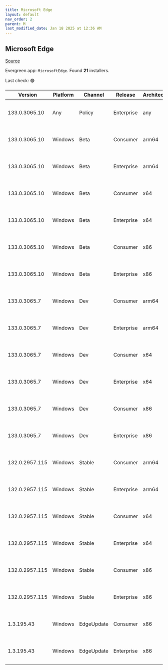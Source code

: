 ```yaml
---
title: Microsoft Edge
layout: default
nav_order: 2
parent: M
last_modified_date: Jan 18 2025 at 12:36 AM
---
```


## Microsoft Edge

[Source](https://www.microsoft.com/edge)

Evergreen app: `MicrosoftEdge`. Found **21** installers.

Last check: 🟢

| Version        | Platform | Channel    | Release    | Architecture | Hash                                                             | URI                                                                                                                                                                                                                                                                                                                      |
| -------------- | -------- | ---------- | ---------- | ------------ | ---------------------------------------------------------------- | ------------------------------------------------------------------------------------------------------------------------------------------------------------------------------------------------------------------------------------------------------------------------------------------------------------------------ |
| 133.0.3065.10  | Any      | Policy     | Enterprise | any          | 5924DB6752F4AE113E2533AB33AC61D46B899BE6BAE25FCD91C622CA3463401D | [https://msedge.sf.dl.delivery.mp.microsoft.com/filestreamingservice/files/a75c9a5b-0195-4558-8431-ba85cc2f5a68/MicrosoftEdgePolicyTemplates.cab](https://msedge.sf.dl.delivery.mp.microsoft.com/filestreamingservice/files/a75c9a5b-0195-4558-8431-ba85cc2f5a68/MicrosoftEdgePolicyTemplates.cab)                       |
| 133.0.3065.10  | Windows  | Beta       | Consumer   | arm64        | 14CF187A38B977832CBB9C29E252F8EA76BAF5E69406F2C29CFB51A4C45CF38A | [https://msedge.sf.dl.delivery.mp.microsoft.com/filestreamingservice/files/f7475776-69a4-4f35-bdd7-a3694e3db2f3/MicrosoftEdgeBetaEnterpriseARM64.msi](https://msedge.sf.dl.delivery.mp.microsoft.com/filestreamingservice/files/f7475776-69a4-4f35-bdd7-a3694e3db2f3/MicrosoftEdgeBetaEnterpriseARM64.msi)               |
| 133.0.3065.10  | Windows  | Beta       | Enterprise | arm64        | 14CF187A38B977832CBB9C29E252F8EA76BAF5E69406F2C29CFB51A4C45CF38A | [https://msedge.sf.dl.delivery.mp.microsoft.com/filestreamingservice/files/f7475776-69a4-4f35-bdd7-a3694e3db2f3/MicrosoftEdgeBetaEnterpriseARM64.msi](https://msedge.sf.dl.delivery.mp.microsoft.com/filestreamingservice/files/f7475776-69a4-4f35-bdd7-a3694e3db2f3/MicrosoftEdgeBetaEnterpriseARM64.msi)               |
| 133.0.3065.10  | Windows  | Beta       | Consumer   | x64          | 3A478580CACBDDD165630BCE2AD9B5A4D95F9782BBA35E897061EE7D5FA3B5D7 | [https://msedge.sf.dl.delivery.mp.microsoft.com/filestreamingservice/files/7759a2a1-a197-49e5-9b4c-55a6e699dcdf/MicrosoftEdgeBetaEnterpriseX64.msi](https://msedge.sf.dl.delivery.mp.microsoft.com/filestreamingservice/files/7759a2a1-a197-49e5-9b4c-55a6e699dcdf/MicrosoftEdgeBetaEnterpriseX64.msi)                   |
| 133.0.3065.10  | Windows  | Beta       | Enterprise | x64          | 3A478580CACBDDD165630BCE2AD9B5A4D95F9782BBA35E897061EE7D5FA3B5D7 | [https://msedge.sf.dl.delivery.mp.microsoft.com/filestreamingservice/files/7759a2a1-a197-49e5-9b4c-55a6e699dcdf/MicrosoftEdgeBetaEnterpriseX64.msi](https://msedge.sf.dl.delivery.mp.microsoft.com/filestreamingservice/files/7759a2a1-a197-49e5-9b4c-55a6e699dcdf/MicrosoftEdgeBetaEnterpriseX64.msi)                   |
| 133.0.3065.10  | Windows  | Beta       | Consumer   | x86          | F48C903016397F5DC272FCFB252CC48FF7EC87B3106EC3137297852A28EC0E5F | [https://msedge.sf.dl.delivery.mp.microsoft.com/filestreamingservice/files/2d4615bc-9ee2-40b1-a229-98c87c88e0fa/MicrosoftEdgeBetaEnterpriseX86.msi](https://msedge.sf.dl.delivery.mp.microsoft.com/filestreamingservice/files/2d4615bc-9ee2-40b1-a229-98c87c88e0fa/MicrosoftEdgeBetaEnterpriseX86.msi)                   |
| 133.0.3065.10  | Windows  | Beta       | Enterprise | x86          | F48C903016397F5DC272FCFB252CC48FF7EC87B3106EC3137297852A28EC0E5F | [https://msedge.sf.dl.delivery.mp.microsoft.com/filestreamingservice/files/2d4615bc-9ee2-40b1-a229-98c87c88e0fa/MicrosoftEdgeBetaEnterpriseX86.msi](https://msedge.sf.dl.delivery.mp.microsoft.com/filestreamingservice/files/2d4615bc-9ee2-40b1-a229-98c87c88e0fa/MicrosoftEdgeBetaEnterpriseX86.msi)                   |
| 133.0.3065.7   | Windows  | Dev        | Consumer   | arm64        | A4CFC4CB0C7BCCB21DED6D2D8A66632BFBCFB533AD796E06B61C39B858A69B5B | [https://msedge.sf.dl.delivery.mp.microsoft.com/filestreamingservice/files/a796d888-358d-48f0-8fd5-1a58a0ad2481/MicrosoftEdgeDevEnterpriseARM64.msi](https://msedge.sf.dl.delivery.mp.microsoft.com/filestreamingservice/files/a796d888-358d-48f0-8fd5-1a58a0ad2481/MicrosoftEdgeDevEnterpriseARM64.msi)                 |
| 133.0.3065.7   | Windows  | Dev        | Enterprise | arm64        | A4CFC4CB0C7BCCB21DED6D2D8A66632BFBCFB533AD796E06B61C39B858A69B5B | [https://msedge.sf.dl.delivery.mp.microsoft.com/filestreamingservice/files/a796d888-358d-48f0-8fd5-1a58a0ad2481/MicrosoftEdgeDevEnterpriseARM64.msi](https://msedge.sf.dl.delivery.mp.microsoft.com/filestreamingservice/files/a796d888-358d-48f0-8fd5-1a58a0ad2481/MicrosoftEdgeDevEnterpriseARM64.msi)                 |
| 133.0.3065.7   | Windows  | Dev        | Consumer   | x64          | D4956E17E07E8631671D23A719DC74D5D1ABC49F306E4B4230A683EEC12A7229 | [https://msedge.sf.dl.delivery.mp.microsoft.com/filestreamingservice/files/d959dea1-adb7-462e-ac0b-478e7e19dae4/MicrosoftEdgeDevEnterpriseX64.msi](https://msedge.sf.dl.delivery.mp.microsoft.com/filestreamingservice/files/d959dea1-adb7-462e-ac0b-478e7e19dae4/MicrosoftEdgeDevEnterpriseX64.msi)                     |
| 133.0.3065.7   | Windows  | Dev        | Enterprise | x64          | D4956E17E07E8631671D23A719DC74D5D1ABC49F306E4B4230A683EEC12A7229 | [https://msedge.sf.dl.delivery.mp.microsoft.com/filestreamingservice/files/d959dea1-adb7-462e-ac0b-478e7e19dae4/MicrosoftEdgeDevEnterpriseX64.msi](https://msedge.sf.dl.delivery.mp.microsoft.com/filestreamingservice/files/d959dea1-adb7-462e-ac0b-478e7e19dae4/MicrosoftEdgeDevEnterpriseX64.msi)                     |
| 133.0.3065.7   | Windows  | Dev        | Consumer   | x86          | F450752E994A5D83536F89FB5DECD10E90066B3B52AEE4FE714E0590782FE9E3 | [https://msedge.sf.dl.delivery.mp.microsoft.com/filestreamingservice/files/bf955b3d-0cac-434d-9010-a08262cf64f7/MicrosoftEdgeDevEnterpriseX86.msi](https://msedge.sf.dl.delivery.mp.microsoft.com/filestreamingservice/files/bf955b3d-0cac-434d-9010-a08262cf64f7/MicrosoftEdgeDevEnterpriseX86.msi)                     |
| 133.0.3065.7   | Windows  | Dev        | Enterprise | x86          | F450752E994A5D83536F89FB5DECD10E90066B3B52AEE4FE714E0590782FE9E3 | [https://msedge.sf.dl.delivery.mp.microsoft.com/filestreamingservice/files/bf955b3d-0cac-434d-9010-a08262cf64f7/MicrosoftEdgeDevEnterpriseX86.msi](https://msedge.sf.dl.delivery.mp.microsoft.com/filestreamingservice/files/bf955b3d-0cac-434d-9010-a08262cf64f7/MicrosoftEdgeDevEnterpriseX86.msi)                     |
| 132.0.2957.115 | Windows  | Stable     | Consumer   | arm64        | 79E10C3D9EC49DC345CB8FAC173B1C803C3512068758293EA2595AA63521F07F | [https://msedge.sf.dl.delivery.mp.microsoft.com/filestreamingservice/files/e4b84e33-c3a3-4fb8-a7bf-de10b559c67d/MicrosoftEdgeEnterpriseARM64.msi](https://msedge.sf.dl.delivery.mp.microsoft.com/filestreamingservice/files/e4b84e33-c3a3-4fb8-a7bf-de10b559c67d/MicrosoftEdgeEnterpriseARM64.msi)                       |
| 132.0.2957.115 | Windows  | Stable     | Enterprise | arm64        | 79E10C3D9EC49DC345CB8FAC173B1C803C3512068758293EA2595AA63521F07F | [https://msedge.sf.dl.delivery.mp.microsoft.com/filestreamingservice/files/e4b84e33-c3a3-4fb8-a7bf-de10b559c67d/MicrosoftEdgeEnterpriseARM64.msi](https://msedge.sf.dl.delivery.mp.microsoft.com/filestreamingservice/files/e4b84e33-c3a3-4fb8-a7bf-de10b559c67d/MicrosoftEdgeEnterpriseARM64.msi)                       |
| 132.0.2957.115 | Windows  | Stable     | Consumer   | x64          | DD4DDC9F03DDC6D1CD983748782DAC9BE23FE9050A119D098E21B1E7EC3C6A4F | [https://msedge.sf.dl.delivery.mp.microsoft.com/filestreamingservice/files/e0625c3b-4b6c-4534-8fde-20c9002a5797/MicrosoftEdgeEnterpriseX64.msi](https://msedge.sf.dl.delivery.mp.microsoft.com/filestreamingservice/files/e0625c3b-4b6c-4534-8fde-20c9002a5797/MicrosoftEdgeEnterpriseX64.msi)                           |
| 132.0.2957.115 | Windows  | Stable     | Enterprise | x64          | DD4DDC9F03DDC6D1CD983748782DAC9BE23FE9050A119D098E21B1E7EC3C6A4F | [https://msedge.sf.dl.delivery.mp.microsoft.com/filestreamingservice/files/e0625c3b-4b6c-4534-8fde-20c9002a5797/MicrosoftEdgeEnterpriseX64.msi](https://msedge.sf.dl.delivery.mp.microsoft.com/filestreamingservice/files/e0625c3b-4b6c-4534-8fde-20c9002a5797/MicrosoftEdgeEnterpriseX64.msi)                           |
| 132.0.2957.115 | Windows  | Stable     | Consumer   | x86          | A54A545B2B66945F9DDF336AF979DD3537B570FA5CA4E6645B8672AF6F104006 | [https://msedge.sf.dl.delivery.mp.microsoft.com/filestreamingservice/files/31747c1f-509d-4f8a-8c96-1e4debbb9cb1/MicrosoftEdgeEnterpriseX86.msi](https://msedge.sf.dl.delivery.mp.microsoft.com/filestreamingservice/files/31747c1f-509d-4f8a-8c96-1e4debbb9cb1/MicrosoftEdgeEnterpriseX86.msi)                           |
| 132.0.2957.115 | Windows  | Stable     | Enterprise | x86          | A54A545B2B66945F9DDF336AF979DD3537B570FA5CA4E6645B8672AF6F104006 | [https://msedge.sf.dl.delivery.mp.microsoft.com/filestreamingservice/files/31747c1f-509d-4f8a-8c96-1e4debbb9cb1/MicrosoftEdgeEnterpriseX86.msi](https://msedge.sf.dl.delivery.mp.microsoft.com/filestreamingservice/files/31747c1f-509d-4f8a-8c96-1e4debbb9cb1/MicrosoftEdgeEnterpriseX86.msi)                           |
| 1.3.195.43     | Windows  | EdgeUpdate | Consumer   | x86          | DAC76CE6445BAEAE894875C114C76F95507539CB32A581F152B6F4ED4FF43819 | [https://msedge.sf.dl.delivery.mp.microsoft.com/filestreamingservice/files/ff8e6bca-29e7-4bac-a944-15bc3997888f/MicrosoftEdgeUpdateSetup_X86_1.3.195.43.exe](https://msedge.sf.dl.delivery.mp.microsoft.com/filestreamingservice/files/ff8e6bca-29e7-4bac-a944-15bc3997888f/MicrosoftEdgeUpdateSetup_X86_1.3.195.43.exe) |
| 1.3.195.43     | Windows  | EdgeUpdate | Enterprise | x86          | DAC76CE6445BAEAE894875C114C76F95507539CB32A581F152B6F4ED4FF43819 | [https://msedge.sf.dl.delivery.mp.microsoft.com/filestreamingservice/files/ff8e6bca-29e7-4bac-a944-15bc3997888f/MicrosoftEdgeUpdateSetup_X86_1.3.195.43.exe](https://msedge.sf.dl.delivery.mp.microsoft.com/filestreamingservice/files/ff8e6bca-29e7-4bac-a944-15bc3997888f/MicrosoftEdgeUpdateSetup_X86_1.3.195.43.exe) |
